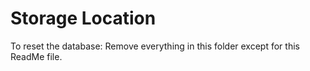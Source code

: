 # Storage Location

To reset the database: Remove everything in this folder except for this ReadMe file.